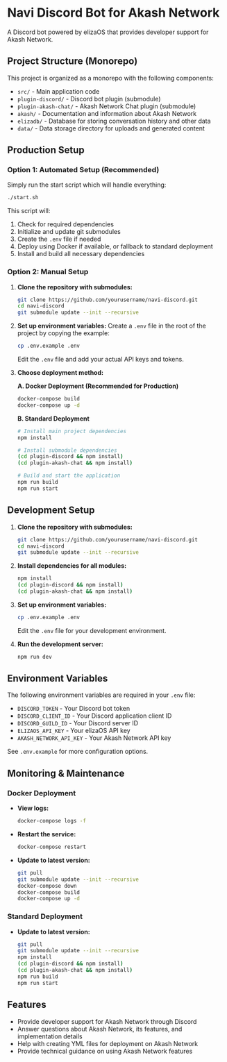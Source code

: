# Navi Discord Bot for Akash Network

A Discord bot powered by elizaOS that provides developer support for Akash Network.

## Project Structure (Monorepo)

This project is organized as a monorepo with the following components:

- `src/` - Main application code
- `plugin-discord/` - Discord bot plugin (submodule)
- `plugin-akash-chat/` - Akash Network Chat plugin (submodule)
- `akash/` - Documentation and information about Akash Network
- `elizadb/` - Database for storing conversation history and other data
- `data/` - Data storage directory for uploads and generated content

## Production Setup

### Option 1: Automated Setup (Recommended)

Simply run the start script which will handle everything:

```bash
./start.sh
```

This script will:
1. Check for required dependencies
2. Initialize and update git submodules
3. Create the `.env` file if needed
4. Deploy using Docker if available, or fallback to standard deployment
5. Install and build all necessary dependencies

### Option 2: Manual Setup

1. **Clone the repository with submodules:**
   ```bash
   git clone https://github.com/yourusername/navi-discord.git
   cd navi-discord
   git submodule update --init --recursive
   ```

2. **Set up environment variables:**
   Create a `.env` file in the root of the project by copying the example:
   ```bash
   cp .env.example .env
   ```
   
   Edit the `.env` file and add your actual API keys and tokens.

3. **Choose deployment method:**

   **A. Docker Deployment (Recommended for Production)**
   ```bash
   docker-compose build
   docker-compose up -d
   ```

   **B. Standard Deployment**
   ```bash
   # Install main project dependencies
   npm install
   
   # Install submodule dependencies
   (cd plugin-discord && npm install)
   (cd plugin-akash-chat && npm install)
   
   # Build and start the application
   npm run build
   npm run start
   ```

## Development Setup

1. **Clone the repository with submodules:**
   ```bash
   git clone https://github.com/yourusername/navi-discord.git
   cd navi-discord
   git submodule update --init --recursive
   ```

2. **Install dependencies for all modules:**
   ```bash
   npm install
   (cd plugin-discord && npm install)
   (cd plugin-akash-chat && npm install)
   ```

3. **Set up environment variables:**
   ```bash
   cp .env.example .env
   ```
   
   Edit the `.env` file for your development environment.

4. **Run the development server:**
   ```bash
   npm run dev
   ```

## Environment Variables

The following environment variables are required in your `.env` file:

- `DISCORD_TOKEN` - Your Discord bot token
- `DISCORD_CLIENT_ID` - Your Discord application client ID
- `DISCORD_GUILD_ID` - Your Discord server ID
- `ELIZAOS_API_KEY` - Your elizaOS API key
- `AKASH_NETWORK_API_KEY` - Your Akash Network API key

See `.env.example` for more configuration options.

## Monitoring & Maintenance

### Docker Deployment

- **View logs:**
  ```bash
  docker-compose logs -f
  ```

- **Restart the service:**
  ```bash
  docker-compose restart
  ```

- **Update to latest version:**
  ```bash
  git pull
  git submodule update --init --recursive
  docker-compose down
  docker-compose build
  docker-compose up -d
  ```

### Standard Deployment

- **Update to latest version:**
  ```bash
  git pull
  git submodule update --init --recursive
  npm install
  (cd plugin-discord && npm install)
  (cd plugin-akash-chat && npm install)
  npm run build
  npm run start
  ```

## Features

- Provide developer support for Akash Network through Discord
- Answer questions about Akash Network, its features, and implementation details
- Help with creating YML files for deployment on Akash Network
- Provide technical guidance on using Akash Network features